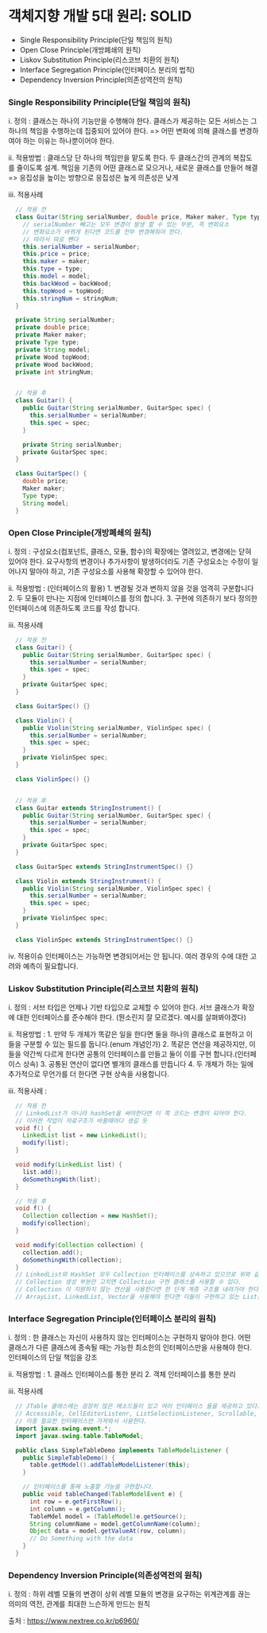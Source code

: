# 객체지향 개발 5대 원리: SOLID

* Single Responsibility Principle(단일 책임의 원칙)
* Open Close Principle(개방폐쇄의 원칙)
* Liskov Substitution Principle(리스코브 치환의 원칙)
* Interface Segregation Principle(인터페이스 분리의 법칙)
* Dependency Inversion Principle(의존성역전의 원칙)


### Single Responsibility Principle(단일 책임의 원칙)

i. 정의 : 클래스는 하나의 기능만을 수행해야 한다. 
        클래스가 제공하는 모든 서비스는 그 하나의 책임을 수행하는데 집중되어 있어야 한다. => 어떤 변화에 의해 클래스를 변경하여야 하는 이유는 하나뿐이어야 한다.

ii. 적용방법 : 클래스당 단 하나의 책임만을 맡도록 한다. 
           두 클래스간의 관계의 복잡도를 줄이도록 설계.
           책임을 기존의 어떤 클래스로 모으거나, 새로운 클래스를 만들어 해결 => 응집성을 높이는 방향으로 
           응집성은 높게 의존성은 낮게

iii. 적용사례
```java
  // 적용 전
  class Guitar(String serialNumber, double price, Maker maker, Type type, String model, Wood backWood, Wood topWood, int stringNum) { 
    // serialNumber 빼고는 모두 변경이 발생 할 수 있는 부분, 즉 변화요소 
    // 변화요소가 바뀌게 된다면 코드를 전부 변경해줘야 한다.
    // 따라서 따로 뺀다
    this.serialNumber = serialNumber;
    this.price = price;
    this.maker = maker;
    this.type = type;
    this.model = model;
    this.backWood = backWood;
    this.topWood = topWood;
    this.stringNum = stringNum;
  }

  private String serialNumber;
  private double price;
  private Maker maker;
  private Type type;
  private String model;
  private Wood topWood;
  private Wood backWood;
  private int stringNum;


  // 적용 후
  class Guitar() {
    public Guitar(String serialNumber, GuitarSpec spec) {
      this.serialNumber = serialNumber;
      this.spec = spec;
    }

    private String serialNumber;
    private GuitarSpec spec;
  }

  class GuitarSpec() {
    double price;
    Maker maker;
    Type type;
    String model;
  }
```

### Open Close Principle(개방폐쇄의 원칙)
i. 정의 : 구성요소(컴포넌트, 클래스, 모듈, 함수)의 확장에는 열려있고, 변경에는 닫혀 있어야 한다.
         요구사항의 변경이나 추가사항이 발생하더라도 기존 구성요소는 수정이 일어나지 말아야 하고, 기존 구성요소를 사용해 확장할 수 있어야 한다.

ii. 적용방법 : (인터페이스의 활용)
         1. 변경될 것과 변하지 않을 것을 엄격히 구분합니다
         2. 두 모듈이 만나는 지점에 인터페이스를 정의 합니다.
         3. 구현에 의존하기 보다 정의한 인터페이스에 의존하도록 코드를 작성 합니다.

iii. 적용사례
```java
  // 적용 전
  class Guitar() {
    public Guitar(String serialNumber, GuitarSpec spec) {
      this.serialNumber = serialNumber;
      this.spec = spec;
    }
    private GuitarSpec spec;
  }

  class GuitarSpec() {}

  class Violin() {
    public Violin(String serialNumber, ViolinSpec spec) {
      this.serialNumber = serialNumber;
      this.spec = spec;
    }
    private ViolinSpec spec;
  }

  class ViolinSpec() {}


  // 적용 후
  class Guitar extends StringInstrument() {
    public Guitar(String serialNumber, GuitarSpec spec) {
      this.serialNumber = serialNumber;
      this.spec = spec;
    }
    private GuitarSpec spec;
  }

  class GuitarSpec extends StringInstrumentSpec() {}

  class Violin extends StringInstrument() {
    public Violin(String serialNumber, ViolinSpec spec) {
      this.serialNumber = serialNumber;
      this.spec = spec;
    }
    private ViolinSpec spec;
  }

  class ViolinSpec extends StringInstrumentSpec() {}
```

iv. 적용이슈
  인터페이스는 가능하면 변경되어서는 안 됩니다. 여러 경우의 수에 대한 고려와 예측이 필요합니다.
### Liskov Substitution Principle(리스코브 치환의 원칙)

i. 정의 : 서브 타입은 언제나 기반 타입으로 교체할 수 있어야 한다. 
         서브 클래스가 확장에 대한 인터페이스를 준수해야 한다.
         (뭔소린지 잘 모르겠다. 예시를 살펴봐야겠다)

ii. 적용방법 :
        1. 만약 두 개체가 똑같은 일을 한다면 둘을 하나의 클래스로 표현하고 이들을 구분할 수 있는 필드를 둡니다.(enum 개념인가)
        2. 똑같은 연산을 제공하지만, 이들을 약간씩 다르게 한다면 공통의 인터페이스를 만들고 둘이 이를 구현 합니다.(인터페이스 상속)
        3. 공통된 연산이 없다면 별개의 클래스를 만듭니다
        4. 두 개체가 하는 일에 추가적으로 무언가를 더 한다면 구현 상속을 사용합니다.

iii. 적용사례 :
```java
  // 적용 전
  // LinkedList가 아니라 hashSet을 써야한다면 이 쪽 코드는 변경이 되어야 한다. 
  // 이러한 작업이 자료구조가 바뀔때마다 생길 듯
  void f() {
    LinkedList list = new LinkedList();
    modify(list);
  }

  void modify(LinkedList list) {
    list.add();
    doSomethingWith(list);
  }

  // 적용 후
  void f() {
    Collection collection = new HashSet();
    modify(collection);
  }

  void modify(Collection collection) {
    collection.add();
    doSomethingWith(collection);
  }
  // LinkedList와 HashSet 모두 Collection 인터페이스를 상속하고 있으므로 위와 같이 작성하는 것이 좋다.
  // Collection 생성 부분만 고치면 Collection 구현 클래스를 사용할 수 있다.
  // Collection 이 지원하지 않는 연산을 사용한다면 한 단계 계층 구조를 내려가야 한다.
  // ArrayList, LinkedList, Vector을 사용해야 한다면 이들이 구현하고 있는 List를 사용하는 것이 현명하다
```

### Interface Segregation Principle(인터페이스 분리의 원칙)

i. 정의 : 한 클래스는 자신이 사용하지 않는 인터페이스는 구현하지 말아야 한다.
         어떤 클래스가 다른 클래스에 종속될 때는 가능한 최소한의 인터페이스만을 사용해야 한다.
         인터페이스의 단일 책임을 강조

ii. 적용방법 :
        1. 클래스 인터페이스를 통한 분리
        2. 객체 인터페이스를 통한 분리


iii. 적용사례 
```java
  // JTable 클래스에는 굉장히 많은 메소드들이 있고 여러 인터페이스 들을 제공하고 있다.
  // Accessible, CellEditorListenr, ListSelectionListener, Scrollable, TableColumnModelListener, TableModleListener 등이 있는데 
  // 이중 필요한 인터페이스만 가져와서 사용한다.
  import javax.swing.event.*;
  import javax.swing.table.TableModel;

  public class SimpleTableDemo implements TableModelListener {
    public SimpleTableDemo() {
      table.getModel().addTableModelListener(this);
    }

    // 인터페이스를 통해 노출할 기능을 구현합니다.
    public void tableChanged(TableModelEvent e) {
      int row = e.getFirstRow();
      int column = e.getColumn();
      TableMdel model = (TableModel)e.getSource();
      String columnName = model.getColumnName(column);
      Object data = model.getValueAt(row, column);
      // Do Something with the data
    }
  }
```
### Dependency Inversion Principle(의존성역전의 원칙)

i. 정의 : 하위 레벨 모듈의 변경이 상위 레벨 모듈의 변경을 요구하는 위계관계를 끊는 의미의 역전, 관계를 최대한 느슨하게 만드는 원칙


출처 : https://www.nextree.co.kr/p6960/